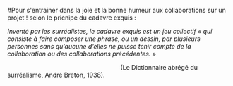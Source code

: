 #Pour s'entrainer dans la joie et la bonne humeur aux collaborations sur un projet !
selon le pricnipe du cadavre exquis :


*Inventé par les surréalistes, le cadavre exquis est un jeu collectif « qui consiste à
faire composer une phrase, ou un dessin, par plusieurs personnes sans qu’aucune
d’elles ne puisse tenir compte de la collaboration ou des collaborations précédentes. »*

$~~~~~~~~~~~~~~~~~~~~~~~~~~~~~~~~~~~~~~~~~~~~~~~~~~~~~~~~~~~~~~~~$         (Le Dictionnaire abrégé du surréalisme, André Breton, 1938). 